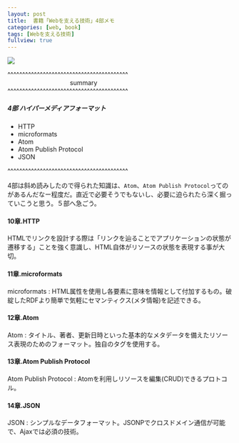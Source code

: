 ```yaml
---
layout: post
title:  書籍「Webを支える技術」4部メモ
categories: [web, book]
tags: [Webを支える技術]
fullview: true
---
```


<a href="http://www.amazon.co.jp/gp/product/4774142042/ref=as_li_qf_sp_asin_il?ie=UTF8&camp=247&creative=1211&creativeASIN=4774142042&linkCode=as2&tag=msmsum-22"><img border="0" src="http://ws-fe.amazon-adsystem.com/widgets/q?_encoding=UTF8&ASIN=4774142042&Format=_SL250_&ID=AsinImage&MarketPlace=JP&ServiceVersion=20070822&WS=1&tag=msmsum-22" ></a><img src="http://ir-jp.amazon-adsystem.com/e/ir?t=msmsum-22&l=as2&o=9&a=4774142042" width="1" height="1" border="0" alt="" style="text-align:left border:none !important; margin:0px !important;" />

^^^^^^^^^^^^^^^^^^^^^^^^^^^^^^^^^^^^^^^^^  
　　　　　　　　　　summary  
^^^^^^^^^^^^^^^^^^^^^^^^^^^^^^^^^^^^^^^^^  

##### 4部 ハイパーメディアフォーマット
 - HTTP
 - microformats
 - Atom
 - Atom Publish Protocol
 - JSON

^^^^^^^^^^^^^^^^^^^^^^^^^^^^^^^^^^^^^^^^^  

4部は斜め読みしたので得られた知識は、`Atom`、`Atom Publish Protocol`ってのがあるんだなー程度だ。直近で必要そうでもないし、必要に迫られたら深く掘っていこうと思う。５部へ急ごう。

#### 10章.HTTP
HTMLでリンクを設計する際は「リンクを辿ることでアプリケーションの状態が遷移する」ことを強く意識し、HTML自体がリソースの状態を表現する事が大切。  

#### 11章.microformats
microformats : HTML属性を使用し各要素に意味を情報として付加するもの。破綻したRDFより簡単で気軽にセマンティクス(メタ情報)を記述できる。  

#### 12章.Atom
Atom : タイトル、著者、更新日時といった基本的なメタデータを備えたリソース表現のためのフォーマット。独自のタグを使用する。  

#### 13章.Atom Publish Protocol
Atom Publish Protocol : Atomを利用しリソースを編集(CRUD)できるプロトコル。  

#### 14章.JSON
JSON : シンプルなデータフォーマット。JSONPでクロスドメイン通信が可能で、Ajaxでは必須の技術。  

